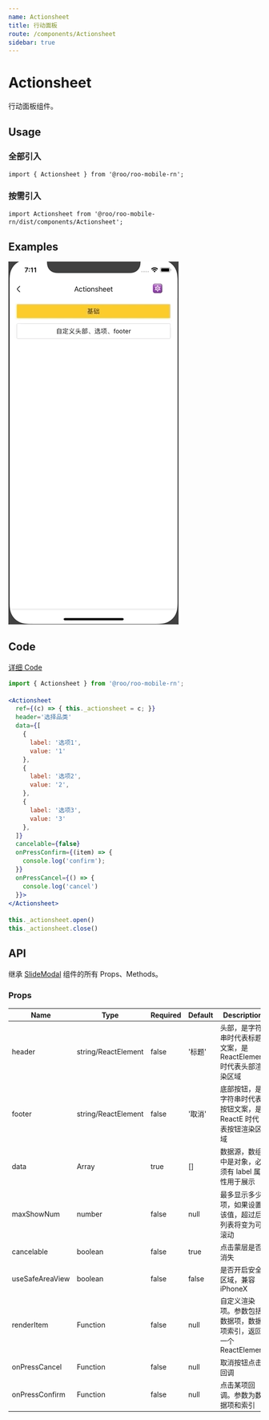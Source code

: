 ```yaml
---
name: Actionsheet
title: 行动面板
route: /components/Actionsheet
sidebar: true
---
```



# Actionsheet

行动面板组件。

## Usage

### 全部引入

```
import { Actionsheet } from '@roo/roo-mobile-rn';
```

### 按需引入
```
import Actionsheet from '@roo/roo-mobile-rn/dist/components/Actionsheet';
```

## Examples

![image](../images/Actionsheet/1.gif)


## Code
[详细 Code](https://github.com/Meituan-Dianping/beeshell/tree/master/examples/Actionsheet/index.tsx)

```jsx
import { Actionsheet } from '@roo/roo-mobile-rn';

<Actionsheet
  ref={(c) => { this._actionsheet = c; }}
  header='选择品类'
  data={[
    {
      label: '选项1',
      value: '1'
    },
    {
      label: '选项2',
      value: '2',
    },
    {
      label: '选项3',
      value: '3'
    },
  ]}
  cancelable={false}
  onPressConfirm={(item) => {
    console.log('confirm');
  }}
  onPressCancel={() => {
    console.log('cancel')
  }}>
</Actionsheet>

this._actionsheet.open()
this._actionsheet.close()
```

## API

继承 [SlideModal](./SlideModal.md) 组件的所有 Props、Methods。

### Props

| Name | Type | Required | Default | Description |
| ---- | ---- | ---- | ---- | ---- |
| header | string/ReactElement | false | '标题' | 头部，是字符串时代表标题文案，是 ReactElement 时代表头部渲染区域 |
| footer | string/ReactElement | false | '取消' | 底部按钮，是字符串时代表按钮文案，是 ReactE 时代表按钮渲染区域 |
| data | Array | true | [] | 数据源，数组中是对象，必须有 label 属性用于展示 |
| maxShowNum | number | false | null | 最多显示多少项，如果设置该值，超过后列表将变为可滚动 |
| cancelable | boolean | false | true | 点击蒙层是否消失 |
| useSafeAreaView | boolean | false | false | 是否开启安全区域，兼容 iPhoneX |
| renderItem | Function | false | null | 自定义渲染项。参数包括数据项，数据项索引，返回一个 ReactElement |
| onPressCancel | Function | false | null | 取消按钮点击回调 |
| onPressConfirm | Function | false | null | 点击某项回调。参数为数据项和索引 |
